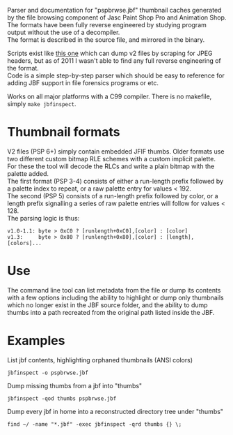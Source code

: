 Parser and documentation for "pspbrwse.jbf" thumbnail caches generated by the file browsing component of Jasc Paint Shop Pro and Animation Shop.  
The formats have been fully reverse engineered by studying program output without the use of a decompiler.  
The format is described in the source file, and mirrored in the binary.  

Scripts exist like [this one](http://www.perlmonks.org/?node_id=225501) which can dump v2 files by scraping for JPEG headers, but as of 2011 I wasn't able to find any full reverse engineering of the format.  
Code is a simple step-by-step parser which should be easy to reference for adding JBF support in file forensics programs or etc.

Works on all major platforms with a C99 compiler. There is no makefile, simply `make jbfinspect`.

# Thumbnail formats
V2 files (PSP 6+) simply contain embedded JFIF thumbs. Older formats use two different custom bitmap RLE schemes with a custom implicit palette. For these the tool will decode the RLCs and write a plain bitmap with the palette added.  
The first format (PSP 3-4) consists of either a run-length prefix followed by a palette index to repeat, or a raw palette entry for values < 192.  
The second (PSP 5) consists of a run-length prefix followed by color, or a length prefix signalling a series of raw palette entries will follow for values < 128.  
The parsing logic is thus:

    v1.0-1.1: byte > 0xC0 ? [runlength+0xC0],[color] : [color]
    v1.3:     byte > 0x80 ? [runlength+0x80],[color] : [length],[colors]...

# Use
The command line tool can list metadata from the file or dump its contents with a few options including the ability to highlight or dump only thumbnails which no longer exist in the JBF source folder, and the ability to dump thumbs into a path recreated from the original path listed inside the JBF.

# Examples
List jbf contents, highlighting orphaned thumbnails (ANSI colors)

    jbfinspect -o pspbrwse.jbf

Dump missing thumbs from a jbf into "thumbs"

    jbfinspect -qod thumbs pspbrwse.jbf

Dump every jbf in home into a reconstructed directory tree under "thumbs"

    find ~/ -name "*.jbf" -exec jbfinspect -qrd thumbs {} \;

